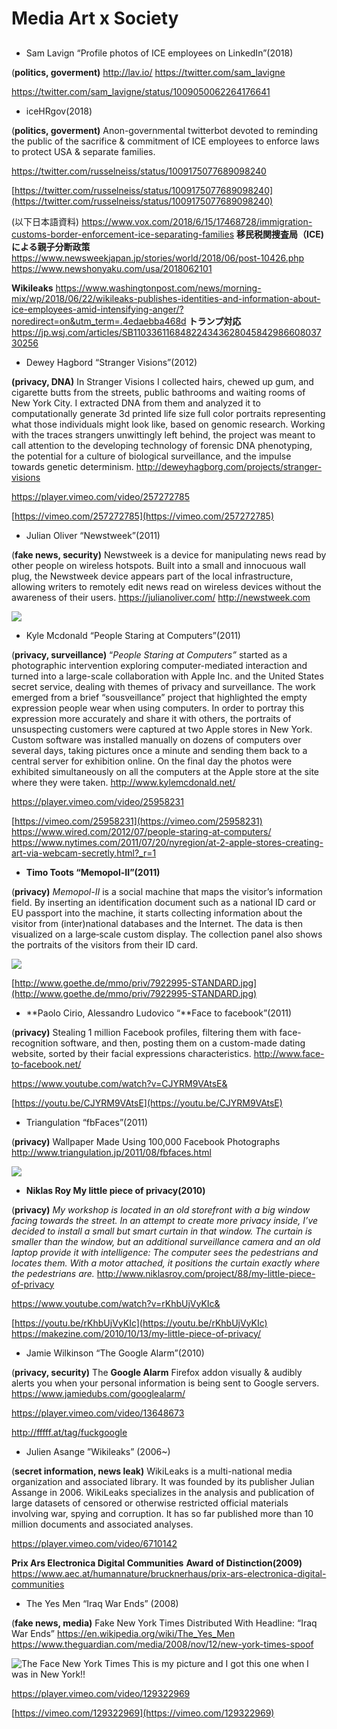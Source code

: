 # Media Art x Society

## 
- Sam Lavign “Profile photos of ICE employees on LinkedIn”(2018)

(**politics, goverment)**
http://lav.io/
https://twitter.com/sam_lavigne

https://twitter.com/sam_lavigne/status/1009050062264176641



- iceHRgov(2018)

(**politics, goverment)**
Anon-governmental twitterbot devoted to reminding 
the public of the sacrifice & commitment of ICE employees to enforce laws
to protect USA & separate families.


https://twitter.com/russelneiss/status/1009175077689098240


[https://twitter.com/russelneiss/status/1009175077689098240](https://twitter.com/russelneiss/status/1009175077689098240)


(以下日本語資料)
https://www.vox.com/2018/6/15/17468728/immigration-customs-border-enforcement-ice-separating-families
**移民税関捜査局（ICE)による親子分断政策**
https://www.newsweekjapan.jp/stories/world/2018/06/post-10426.php
https://www.newshonyaku.com/usa/2018062101

**Wikileaks**
https://www.washingtonpost.com/news/morning-mix/wp/2018/06/22/wikileaks-publishes-identities-and-information-about-ice-employees-amid-intensifying-anger/?noredirect=on&utm_term=.4edaebba468d
**トランプ対応**
https://jp.wsj.com/articles/SB11033611684822434362804584298660803730256


- Dewey Hagbord “Stranger Visions”(2012)

**(privacy, DNA)**
In Stranger Visions I collected hairs, chewed up gum, and cigarette butts from the streets, public bathrooms and waiting rooms of New York City. I extracted DNA from them and analyzed it to computationally generate 3d printed life size full color portraits representing what those individuals might look like, based on genomic research. Working with the traces strangers unwittingly left behind, the project was meant to call attention to the developing technology of forensic DNA phenotyping, the potential for a culture of biological surveillance, and the impulse towards genetic determinism.
http://deweyhagborg.com/projects/stranger-visions

https://player.vimeo.com/video/257272785


[https://vimeo.com/257272785](https://vimeo.com/257272785)



- Julian Oliver “Newstweek”(2011)

(**fake news, security)**
Newstweek is a device for manipulating news read by other people on wireless hotspots. Built into a small and innocuous wall plug, the Newstweek device appears part of the local infrastructure, allowing writers to remotely edit news read on wireless devices without the awareness of their users.
https://julianoliver.com/
http://newstweek.com

![](https://www.dropbox.com/s/m96ngh6m2ziqblg/Screenshot%202018-06-25%2021.54.10.png?raw=1)




- Kyle Mcdonald “People Staring at Computers”(2011)

(**privacy, surveillance)**
“*People Staring at Computers”* started as a photographic intervention exploring computer-mediated interaction and turned into a large-scale collaboration with Apple Inc. and the United States secret service, dealing with themes of privacy and surveillance. The work emerged from a brief “sousveillance” project that highlighted the empty expression people wear when using computers. In order to portray this expression more accurately and share it with others, the portraits of unsuspecting customers were captured at two Apple stores in New York. Custom software was installed manually on dozens of computers over several days, taking pictures once a minute and sending them back to a central server for exhibition online. On the final day the photos were exhibited simultaneously on all the computers at the Apple store at the site where they were taken. 
http://www.kylemcdonald.net/


https://player.vimeo.com/video/25958231


[https://vimeo.com/25958231](https://vimeo.com/25958231)
https://www.wired.com/2012/07/people-staring-at-computers/
https://www.nytimes.com/2011/07/20/nyregion/at-2-apple-stores-creating-art-via-webcam-secretly.html?_r=1



- **Timo Toots “Memopol-II”(2011)**

(**privacy)**
*Memopol-II* is a social machine that maps the visitor’s information field. By inserting an identification document such as a national ID card or EU passport into the machine, it starts collecting information about the visitor from (inter)national databases and the Internet. The data is then visualized on a large‐scale custom display. The collection panel also shows the portraits of the visitors from their ID card.

![](http://www.goethe.de/mmo/priv/7922995-STANDARD.jpg)


[http://www.goethe.de/mmo/priv/7922995-STANDARD.jpg](http://www.goethe.de/mmo/priv/7922995-STANDARD.jpg)



- **Paolo Cirio, Alessandro Ludovico “**Face to facebook”(2011)

(**privacy)**
Stealing 1 million Facebook profiles, filtering them with face-recognition software, and then, posting them on a custom-made dating website, sorted by their facial expressions characteristics.
http://www.face-to-facebook.net/


https://www.youtube.com/watch?v=CJYRM9VAtsE&


[https://youtu.be/CJYRM9VAtsE](https://youtu.be/CJYRM9VAtsE)


- Triangulation “fbFaces”(2011)

(**privacy)**
Wallpaper Made Using 100,000 Facebook Photographs
http://www.triangulation.jp/2011/08/fbfaces.html

![](http://4.bp.blogspot.com/-ZqpopRa4_Rk/TjbdU9HswRI/AAAAAAAACOM/STPEOXrAfkI/s1600/Joern+Roeder+and+Jonathan+Pirnay+Triangulation+Blog+1.jpg)





- **Niklas Roy My little piece of privacy(2010)**

(**privacy)**
*My workshop is located in an old storefront with a big window facing towards the street. In an attempt to create more privacy inside, I’ve decided to install a small but smart curtain in that window. The curtain is smaller than the window, but an additional surveillance camera and an old laptop provide it with intelligence: The computer sees the pedestrians and locates them. With a motor attached, it positions the curtain exactly where the pedestrians are.*
http://www.niklasroy.com/project/88/my-little-piece-of-privacy

https://www.youtube.com/watch?v=rKhbUjVyKIc&


[https://youtu.be/rKhbUjVyKIc](https://youtu.be/rKhbUjVyKIc)
https://makezine.com/2010/10/13/my-little-piece-of-privacy/



- Jamie Wilkinson  “The Google Alarm”(2010)

(**privacy, security)**
The **Google Alarm** Firefox addon visually & audibly alerts you when your personal information is being sent to Google servers.
https://www.jamiedubs.com/googlealarm/ 

https://player.vimeo.com/video/13648673


http://fffff.at/tag/fuckgoogle



- Julien Asange ”Wikileaks” (2006~)

(**secret information, news leak)**
WikiLeaks is a multi-national media organization and associated library. It was founded by its publisher Julian Assange in 2006.
WikiLeaks specializes in the analysis and publication of large datasets of censored or otherwise restricted official materials involving war, spying and corruption. It has so far published more than 10 million documents and associated analyses.

https://player.vimeo.com/video/6710142


**Prix Ars Electronica Digital Communities**
**Award of Distinction(2009)**
https://www.aec.at/humannature/brucknerhaus/prix-ars-electronica-digital-communities



- The Yes Men “Iraq War Ends” (2008)

(**fake news, media)**
Fake New York Times Distributed With Headline: “Iraq War Ends”
https://en.wikipedia.org/wiki/The_Yes_Men
https://www.theguardian.com/media/2008/nov/12/new-york-times-spoof


![The Face New York Times  This is my picture and I got this one when I was in New York!!](http://www.member.rzm.co.jp//daito//picture/081117/16.jpg)





https://player.vimeo.com/video/129322969


[https://vimeo.com/129322969](https://vimeo.com/129322969)

